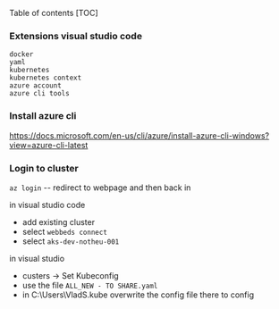 Table of contents
[TOC]


### Extensions visual studio code 
```
docker 
yaml 
kubernetes
kubernetes context
azure account 
azure cli tools
```


### Install azure cli 
https://docs.microsoft.com/en-us/cli/azure/install-azure-cli-windows?view=azure-cli-latest


### Login to cluster
`az login`   -- redirect to webpage and then back in 

in visual studio code 
* add existing cluster
* select `webbeds connect`
* select `aks-dev-notheu-001`

in visual studio 
* custers -> Set Kubeconfig 
* use the file `ALL_NEW - TO SHARE.yaml`  
* in C:\Users\VladS\.kube overwrite the config file there to config 

